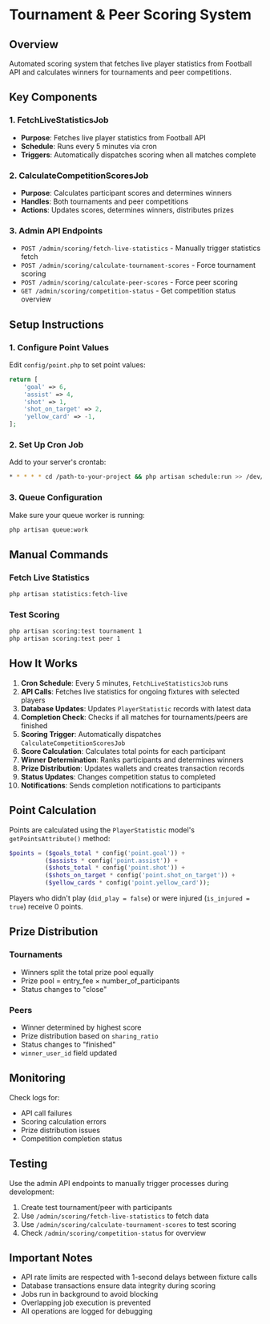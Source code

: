 # Tournament & Peer Scoring System

## Overview

Automated scoring system that fetches live player statistics from Football API and calculates winners for tournaments and peer competitions.

## Key Components

### 1. FetchLiveStatisticsJob

- **Purpose**: Fetches live player statistics from Football API
- **Schedule**: Runs every 5 minutes via cron
- **Triggers**: Automatically dispatches scoring when all matches complete

### 2. CalculateCompetitionScoresJob

- **Purpose**: Calculates participant scores and determines winners
- **Handles**: Both tournaments and peer competitions
- **Actions**: Updates scores, determines winners, distributes prizes

### 3. Admin API Endpoints

- `POST /admin/scoring/fetch-live-statistics` - Manually trigger statistics fetch
- `POST /admin/scoring/calculate-tournament-scores` - Force tournament scoring
- `POST /admin/scoring/calculate-peer-scores` - Force peer scoring
- `GET /admin/scoring/competition-status` - Get competition status overview

## Setup Instructions

### 1. Configure Point Values

Edit `config/point.php` to set point values:

```php
return [
    'goal' => 6,
    'assist' => 4,
    'shot' => 1,
    'shot_on_target' => 2,
    'yellow_card' => -1,
];
```

### 2. Set Up Cron Job

Add to your server's crontab:

```bash
* * * * * cd /path-to-your-project && php artisan schedule:run >> /dev/null 2>&1
```

### 3. Queue Configuration

Make sure your queue worker is running:

```bash
php artisan queue:work
```

## Manual Commands

### Fetch Live Statistics

```bash
php artisan statistics:fetch-live
```

### Test Scoring

```bash
php artisan scoring:test tournament 1
php artisan scoring:test peer 1
```

## How It Works

1. **Cron Schedule**: Every 5 minutes, `FetchLiveStatisticsJob` runs
2. **API Calls**: Fetches live statistics for ongoing fixtures with selected players
3. **Database Updates**: Updates `PlayerStatistic` records with latest data
4. **Completion Check**: Checks if all matches for tournaments/peers are finished
5. **Scoring Trigger**: Automatically dispatches `CalculateCompetitionScoresJob`
6. **Score Calculation**: Calculates total points for each participant
7. **Winner Determination**: Ranks participants and determines winners
8. **Prize Distribution**: Updates wallets and creates transaction records
9. **Status Updates**: Changes competition status to completed
10. **Notifications**: Sends completion notifications to participants

## Point Calculation

Points are calculated using the `PlayerStatistic` model's `getPointsAttribute()` method:

```php
$points = ($goals_total * config('point.goal')) +
          ($assists * config('point.assist')) +
          ($shots_total * config('point.shot')) +
          ($shots_on_target * config('point.shot_on_target')) +
          ($yellow_cards * config('point.yellow_card'));
```

Players who didn't play (`did_play = false`) or were injured (`is_injured = true`) receive 0 points.

## Prize Distribution

### Tournaments

- Winners split the total prize pool equally
- Prize pool = entry_fee × number_of_participants
- Status changes to "close"

### Peers

- Winner determined by highest score
- Prize distribution based on `sharing_ratio`
- Status changes to "finished"
- `winner_user_id` field updated

## Monitoring

Check logs for:

- API call failures
- Scoring calculation errors
- Prize distribution issues
- Competition completion status

## Testing

Use the admin API endpoints to manually trigger processes during development:

1. Create test tournament/peer with participants
2. Use `/admin/scoring/fetch-live-statistics` to fetch data
3. Use `/admin/scoring/calculate-tournament-scores` to test scoring
4. Check `/admin/scoring/competition-status` for overview

## Important Notes

- API rate limits are respected with 1-second delays between fixture calls
- Database transactions ensure data integrity during scoring
- Jobs run in background to avoid blocking
- Overlapping job execution is prevented
- All operations are logged for debugging
